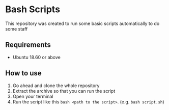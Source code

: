 # Bash Scripts 
This repository was created to run some basic scripts automatically to do some staff

## Requirements
- Ubuntu 18.60 or above

## How to use
1. Go ahead and clone the whole repository
2. Extract the archive so that you can run the script 
3. Open your terminal 
4. Run the script like this `bash <path to the script>`. (e.g. `bash script.sh`)

